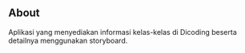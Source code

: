 ## About

Aplikasi yang menyediakan informasi kelas-kelas di Dicoding beserta detailnya menggunakan storyboard.
